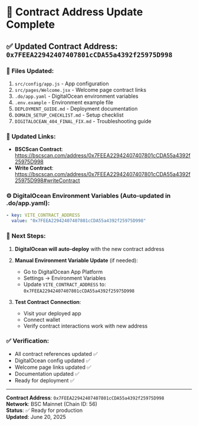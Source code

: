 # 🚀 Contract Address Update Complete

## ✅ **Updated Contract Address: `0x7FEEA22942407407801cCDA55a4392f25975D998`**

### 📝 **Files Updated:**
1. `src/config/app.js` - App configuration
2. `src/pages/Welcome.jsx` - Welcome page contract links  
3. `.do/app.yaml` - DigitalOcean environment variables
4. `.env.example` - Environment example file
5. `DEPLOYMENT_GUIDE.md` - Deployment documentation
6. `DOMAIN_SETUP_CHECKLIST.md` - Setup checklist
7. `DIGITALOCEAN_404_FINAL_FIX.md` - Troubleshooting guide

### 🔗 **Updated Links:**
- **BSCScan Contract**: https://bscscan.com/address/0x7FEEA22942407407801cCDA55a4392f25975D998
- **Write Contract**: https://bscscan.com/address/0x7FEEA22942407407801cCDA55a4392f25975D998#writeContract

### ⚙️ **DigitalOcean Environment Variables** (Auto-updated in .do/app.yaml):
```yaml
- key: VITE_CONTRACT_ADDRESS
  value: "0x7FEEA22942407407801cCDA55a4392f25975D998"
```

### 🎯 **Next Steps:**

1. **DigitalOcean will auto-deploy** with the new contract address
2. **Manual Environment Variable Update** (if needed):
   - Go to DigitalOcean App Platform
   - Settings → Environment Variables
   - Update `VITE_CONTRACT_ADDRESS` to: `0x7FEEA22942407407801cCDA55a4392f25975D998`

3. **Test Contract Connection**:
   - Visit your deployed app
   - Connect wallet  
   - Verify contract interactions work with new address

### ✅ **Verification:**
- All contract references updated ✅
- DigitalOcean config updated ✅ 
- Welcome page links updated ✅
- Documentation updated ✅
- Ready for deployment ✅

---

**Contract Address**: `0x7FEEA22942407407801cCDA55a4392f25975D998`  
**Network**: BSC Mainnet (Chain ID: 56)  
**Status**: ✅ Ready for production  
**Updated**: June 20, 2025
